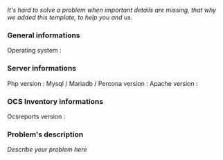 *It's hard to solve a problem when important details are missing, that why we added this template, to help you and us.*

### General informations
Operating system : 

### Server informations
Php version : 
Mysql / Mariadb / Percona version : 
Apache version : 

### OCS Inventory informations
Ocsreports version : 

### Problem's description
*Describe your problem here*

